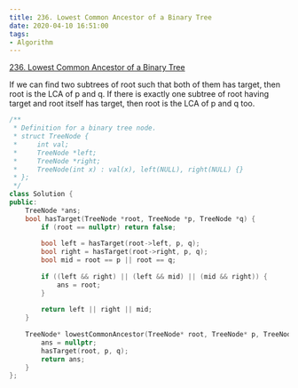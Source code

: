 ```yaml
---
title: 236. Lowest Common Ancestor of a Binary Tree
date: 2020-04-10 16:51:00
tags:
- Algorithm
---
```


[236. Lowest Common Ancestor of a Binary Tree](https://leetcode.com/problems/lowest-common-ancestor-of-a-binary-tree/)

If we can find two subtrees of root such that both of them has target, then root is the LCA of p and q.
If there is exactly one subtree of root having target and root itself has target, then root is the LCA of p and q too.

```cpp
/**
 * Definition for a binary tree node.
 * struct TreeNode {
 *     int val;
 *     TreeNode *left;
 *     TreeNode *right;
 *     TreeNode(int x) : val(x), left(NULL), right(NULL) {}
 * };
 */
class Solution {
public:
    TreeNode *ans;
    bool hasTarget(TreeNode *root, TreeNode *p, TreeNode *q) {
        if (root == nullptr) return false;
    
        bool left = hasTarget(root->left, p, q);
        bool right = hasTarget(root->right, p, q);
        bool mid = root == p || root == q;
        
        if ((left && right) || (left && mid) || (mid && right)) {
            ans = root;
        }
        
        return left || right || mid;
    }
    
    TreeNode* lowestCommonAncestor(TreeNode* root, TreeNode* p, TreeNode* q) {
        ans = nullptr;
        hasTarget(root, p, q);
        return ans;
    }
};
```